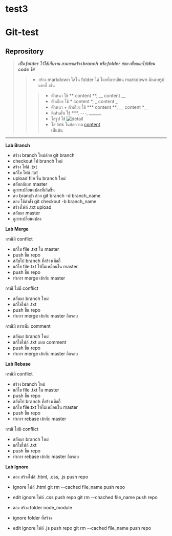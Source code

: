 # test3
# Git-test
## Reprository
>**_เป็น folder ไว้ใช้เก็บงาน สามารถสร้าง branch หรือ folder ย่อย เพื่อแยกไปเขียน code ได้_**
>> - สร้าง markdown ใส่ใน folder ได้ โดยที่การเขียน markdown มีหลายรูปแบบไ เช่น
>>>   * ตัวหนา ใช้  ** content **, __ content __
>>>   * ตัวเอียง ใช้ * content *, _ content _
>>>   * ตัวหนา + ตัวเอียง ใช้ *** content ***, __* content *__
>>>   * ตีเส้นคั่น ใช้ ***, ---, ______
>>>   * ใส่รูป ใช้  ![detail](url)
>>>   * ใส่ link ในข้อความ [content](url)  
เป็นต้น
***


**Lab Branch**
- สร้าง branch  ใหม่ด้วย git branch
- checkout ไป branch ใหม่
- สร้าง ไฟล์ .txt
- แก้ไข ไฟล์ .txt
- upload file ขึ้น branch ใหม่
- สลับกลับมา master
- ดูการเปลี่ยนแปลงที่เกิดขึ้น
- ลบ branch ด้วย git branch -d branch_name
- ลอง ใช้คำสั่ง git checkout -b branch_name
- สร้างไฟล์ .txt upload
- สลับมา master
- ดูการเปลี่ยนแปลง


**Lab Merge**

กรณีมี conflict
- แก้ไข file .txt ใน master
- push ขึ้น repo
- สลับไป branch ที่สร้างเมื่อกี้
- แก้ไข file.txt ให้ไม่เหมือนใน master
- push ขึ้น repo
- ทำการ merge เข้ากับ master

กรณี ไม่มี conflict
- สลับมา branch ใหม่
- แก้ไขไฟล์ .txt
- push ขึ้น repo
- ทำการ merge เข้ากับ master อีกรอบ

กรณีมี การเพิ่ม comment
- สลับมา branch ใหม่
- แก้ไขไฟล์ .txt แบบ comment
- push ขึ้น repo
- ทำการ merge เข้ากับ master อีกรอบ

 
**Lab Rebase**

กรณีมี conflict 
- สร้าง branch ใหม่
- แก้ไข file .txt ใน master
- push ขึ้น repo
- สลับไป branch ที่สร้างเมื่อกี้
- แก้ไข file.txt ให้ไม่เหมือนใน master
- push ขึ้น repo
- ทำการ rebase เข้ากับ master

กรณี ไม่มี conflict
- สลับมา branch ใหม่
- แก้ไขไฟล์ .txt
- push ขึ้น repo
- ทำการ rebase เข้ากับ master อีกรอบ

**Lab Ignore**
- ลอง สร้างไฟล์ .html, .css, .js 
push repo

- ignore ไฟล์ .html
git rm --cached file_name
push repo

- edit ignore ไฟล์ .css
push repo
git rm --chached file_name
push repo

- ลอง สร้าง folder node_module
- ignore folder ที่สร้าง

- edit ignore ไฟล์ .js
push repo
git rm --cached file_name
push repo 


